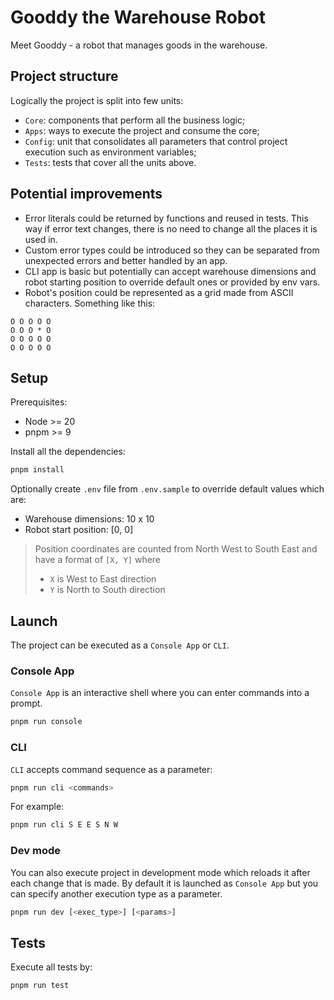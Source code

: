 # Gooddy the Warehouse Robot

Meet Gooddy - a robot that manages goods in the warehouse.

## Project structure

Logically the project is split into few units:

- `Core`: components that perform all the business logic;
- `Apps`: ways to execute the project and consume the core;
- `Config`: unit that consolidates all parameters that control project execution such as environment variables;
- `Tests`: tests that cover all the units above.

## Potential improvements

- Error literals could be returned by functions and reused in tests. This way if error text changes, there is no need to change all the places it is used in.
- Custom error types could be introduced so they can be separated from unexpected errors and better handled by an app.
- CLI app is basic but potentially can accept warehouse dimensions and robot starting position to override default ones or provided by env vars.
- Robot's position could be represented as a grid made from ASCII characters. Something like this:

```
O O O O O
O O O * O
O O O O O
O O O O O
```

## Setup

Prerequisites:

- Node >= 20
- pnpm >= 9

Install all the dependencies:

```bash
pnpm install
```

Optionally create `.env` file from `.env.sample` to override default values which are:

- Warehouse dimensions: 10 x 10
- Robot start position: [0, 0]

> Position coordinates are counted from North West to South East and have a format of `[X, Y]` where
>
> - `X` is West to East direction
> - `Y` is North to South direction

## Launch

The project can be executed as a `Console App` or `CLI`.

### Console App

`Console App` is an interactive shell where you can enter commands into a prompt.

```bash
pnpm run console
```

### CLI

`CLI` accepts command sequence as a parameter:

```bash
pnpm run cli <commands>
```

For example:

```bash
pnpm run cli S E E S N W
```

### Dev mode

You can also execute project in development mode which reloads it after each change that is made.
By default it is launched as `Console App` but you can specify another execution type as a parameter.

```bash
pnpm run dev [<exec_type>] [<params>]
```

## Tests

Execute all tests by:

```bash
pnpm run test
```
